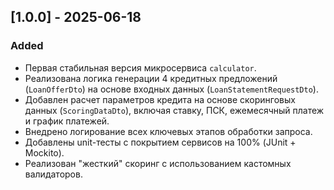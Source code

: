 ## [1.0.0] - 2025-06-18

### Added
- Первая стабильная версия микросервиса `calculator`.
- Реализована логика генерации 4 кредитных предложений (`LoanOfferDto`) на основе входных данных (`LoanStatementRequestDto`).
- Добавлен расчет параметров кредита на основе скоринговых данных (`ScoringDataDto`), включая ставку, ПСК, ежемесячный платеж и график платежей.
- Внедрено логирование всех ключевых этапов обработки запроса.
- Добавлены unit-тесты с покрытием сервисов на 100% (JUnit + Mockito).
- Реализован "жесткий" скоринг с использованием кастомных валидаторов.